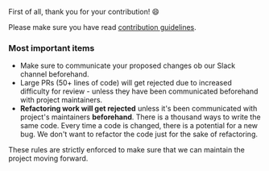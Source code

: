 First of all, thank you for your contribution! 😄

Please make sure you have read [contribution guidelines](https://github.com/volxitcloud/volxitcloud/blob/master/CONTRIBUTING.md#before-contributing). 



### Most important items

- Make sure to communicate your proposed changes ob our Slack channel beforehand.
- Large PRs (50+ lines of code) will get rejected due to increased difficulty for review - unless they have been communicated beforehand with project maintainers.
- **Refactoring work will get rejected** unless it's been communicated with project's maintainers **beforehand**. There is a thousand ways to write the same code. Every time a code is changed, there is a potential for a new bug. We don't want to refactor the code just for the sake of refactoring.


These rules are strictly enforced to make sure that we can maintain the project moving forward. 
